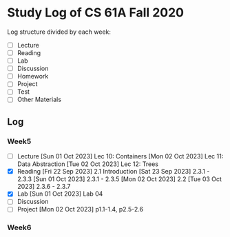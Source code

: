 # Study Log of CS 61A Fall 2020
Log structure divided by each week:
- [ ] Lecture
- [ ] Reading
- [ ] Lab
- [ ] Discussion
- [ ] Homework
- [ ] Project
- [ ] Test
- [ ] Other Materials

## Log
### Week5
- [ ] Lecture
    [Sun 01 Oct 2023] Lec 10: Containers
    [Mon 02 Oct 2023] Lec 11: Data Abstraction
    [Tue 02 Oct 2023] Lec 12: Trees
- [x] Reading
    [Fri 22 Sep 2023] 2.1 Introduction
    [Sat 23 Sep 2023] 2.3.1 - 2.3.3
    [Sun 01 Oct 2023] 2.3.1 - 2.3.5
    [Mon 02 Oct 2023] 2.2
    [Tue 03 Oct 2023] 2.3.6 - 2.3.7
- [x] Lab
    [Sun 01 Oct 2023] Lab 04
- [ ] Discussion
- [ ] Project
    [Mon 02 Oct 2023] p1.1-1.4, p2.5-2.6

### Week6

